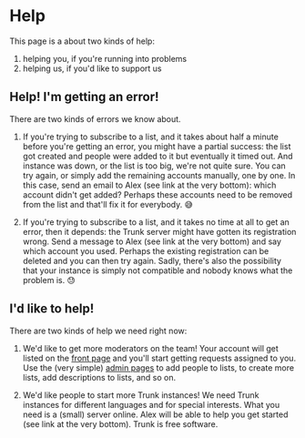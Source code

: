 # Help

This page is a about two kinds of help:

1. helping you, if you're running into problems
2. helping us, if you'd like to support us

## Help! I'm getting an error!

There are two kinds of errors we know about.

1. If you're trying to subscribe to a list, and it takes about half a minute before you're getting an error, you might have a partial success: the list got created and people were added to it but eventually it timed out. And instance was down, or the list is too big, we're not quite sure. You can try again, or simply add the remaining accounts manually, one by one. In this case, send an email to Alex (see link at the very bottom): which account didn't get added? Perhaps these accounts need to be removed from the list and that'll fix it for everybody. 😅

2. If you're trying to subscribe to a list, and it takes no time at all to get an error, then it depends: the Trunk server might have gotten its registration wrong. Send a message to Alex (see link at the very bottom) and say which account you used. Perhaps the existing registration can be deleted and you can then try again. Sadly, there's also the possibility that your instance is simply not compatible and nobody knows what the problem is. 😓

## I'd like to help!

There are two kinds of help we need right now:

1. We'd like to get more moderators on the team! Your account will get listed on the [front page](https://communitywiki.org/trunk) and you'll start getting requests assigned to you. Use the (very simple) [admin pages](https://communitywiki.org/trunk/admin) to add people to lists, to create more lists, add descriptions to lists, and so on.

2. We'd like people to start more Trunk instances! We need Trunk instances for different languages and for special interests. What you need is a (small) server online. Alex will be able to help you get started (see link at the very bottom). Trunk is free software.
